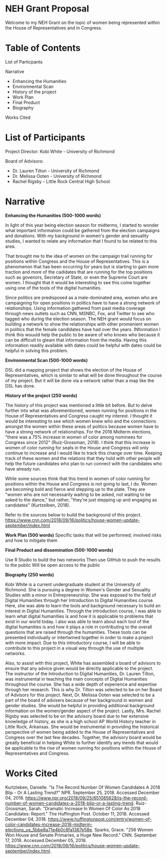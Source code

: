 # NEH Grant Proposal

Welcome to my NEH Grant on the topic of women being represented within the House of Representatives and in Congress.

# Table of Contents

List of Particpants

Narrative
  - Enhancing the Humanities
  - Environmental Scan
  - History of the project
  - Work Plan
  - Final Product
  - Biography 
  
 Works Cited 
 
# List of Participants

Project Director: Kobi White - University of Richmond

Board of Advisors: 
  - Dr. Lauren Tilton - University of Richmond
  - Dr. Melissa Ooten - University of Richmond
  - Rachel Rigsby - Little Rock Central High School
  

# Narrative 

**Enhancing the Humanities (500-1000 words)**

In light of this year being election season for midterms, I started to wonder what important information could be gathered from the 
election campaigns and donations. With my background in women's gender and sexuality studies, I wanted to relate any information that 
I found to be related to this area.

That brought me to the idea of women on the campaign trail running for positions within Congress and the House of Representatives. This 
is a phenomenon that has been occurring for years but is starting to gain more traction and more of the cadidates that are running 
for the top positions such as govenors, Secretary of State, or even the Supreme Court are women. I thought that it would be interesting 
to see this come together using one of the tools of the digital humanities. 

Since politics are predisposed as a male-dominated area, women who are campaigning for open positions in politics have to have a strong 
network of relationships. Using information gathered from past media coverage through news outlets such as CNN, MSNBC, Fox,  and Twitter to see who tagged who during the election season. The NEH grant would focus on building a network to show the relationships with other promenient women in politics that the female candidates have had over the years. INformation I think this wouuld help the public to be aware of who knows who because it can be difficult to gleam that information from the media. Having this information readily available with dates could be helpful with dates could be helpful in solving this problem.


**Environmental Scan (500-1000 words)**

DSL did a mapping project that shows the election of the House of Representatives, which is similar to what will be done throughout the course of my project. But it will be done via a network rather than a map like the DSL has done. 

**History of the project (250 words)**

The history of this project was mentioned a little bit before. But to delve further into what was aforementioned, women running for 
positions in the House of Representatives and Congress caught my interest. I thought it would be interesting to see which women knew who 
and the connections amongst the women within these areas of politics because women have to have a strong network of relationships. For the 2018 Midterm elections, "there was a 75% increase in women of color among nominees for Congress since 2012" (Ruiz-Grossman, 2018). I think that this increase in women of color running for seats in the House and Congress will only continue to increase and I would like to track this change over time. Keeping track of these women and the relations that they hold with other people will help the future candidates who plan to run connect with the candidates who have already run.

While some sources think that this trend in women of color running for positions within the House and Congress is not going to last, I do. Women are becoming bold and fierce and stepping up to the plate. They are "women who are not necessarily waiting to be asked, not waiting to be asked to the dance," but rather, "they're just stepping up and engaging as candidates" (Kurtzelben, 2018). 

Refer to the sources below to build the background of this project. 
https://www.cnn.com/2018/09/16/politics/house-women-update-september/index.html


**Work Plan (500 words)**
Specific tasks that will be performed; involved risks and how to mitigate them

**Final Product and dissemination (500-1000 words)**

Use R Studio to build the two networks
Then use GitHub to push the results to the public
Will be open access to the public

**Biography (250 words)**

Kobi White is a current undergraduate student at the University of Richmond. She is pursuing a degree in Women's Gender and Sexuality 
Studies with a minor in Entrepreneurship. She was exposed to the field of Digital Humanities through her Introduction to Digital 
Humanities course. Here, she was able to learn the tools and background necessary to build an interest in Digital Humanities. Through 
the introduction course, I was able to learn what digital humanities is and how it is applicable to problems that exist in our world 
today. I also was able to learn about each tool of the digital humanities is and how it plays a role in contributing to the overall 
questions that are raised through the humanities. These tools can be presented individually or intertwined together in order to make a 
project with more impact. Due to this introductory course, I will be able to contribute to this project in a visual way through the use of multiple networks. 

Also, to assist with this project, White has assembled a board of advisors to ensure that any advice given would be directly applicable to the project. The instructor of the Introduction to Digital Humanities, Dr. Lauren Tilton, was instrumental in teaching the main concepts of Digital Humanities throughout the course. She has a wide depth of experience and expertise through her research. This is why Dr. Tilton was selected to be on her Board of Advisors for this project. Next, Dr. Melissa Ooten was selected to be a part of the board of advisers because of her background in women and gender studies. She would be helpful in providing additional background information on the women/gender aspect of the project. Lastly, Mrs. Rachel Rigsby was selected to be on the advisory board due to her extensive knowledge of history, as she is a high school AP World History teacher in Little Rock, Arkansas. She would be instrumental in providing the historical perspective of women being added to the House of Representatives and Congress over the last few decades. Together, the advisory board would be greatly beneficial in helping White to further identify any trends that would be applicable to the rise of women running for positions within the House of Representatives and Congress. 

# Works Cited

Kurtzleben, Danielle. "Is The Record Number Of Women Candidates A 2018 Blip - Or A Lasting Trend?" NPR. September 25, 2018. Accessed December 04, 2018. https://www.npr.org/2018/09/25/651085628/is-the-record-number-of-women-candidates-a-2018-blip-or-a-lasting-trend.
Ruiz-Grossman, Sarah. "Dramatic Increase In Women Of Color As 2018 Candidates: Report." The Huffington Post. October 11, 2018. Accessed December 04, 2018. https://www.huffingtonpost.com/entry/women-of-color-candidates-increase-2018-midterm-elections_us_5bbe8a71e4b0c8fa1367e58e.
Sparks, Grace. "256 Women Won House and Senate Primaries, a Huge New Record." CNN. September 17, 2018. Accessed December 05, 2018. https://www.cnn.com/2018/09/16/politics/house-women-update-september/index.html.
